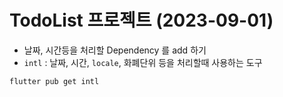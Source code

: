 # TodoList 프로젝트 (2023-09-01)

- 날짜, 시간등을 처리할 Dependency 를 add 하기
- `intl` : 날짜, 시간, `locale`, 화폐단위 등을 처리할때 사용하는 도구

```bash
flutter pub get intl
```
